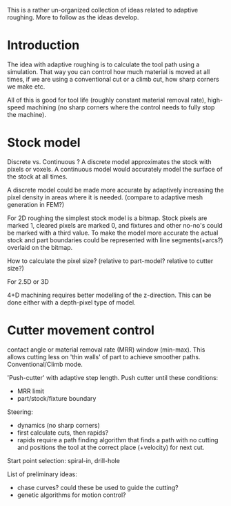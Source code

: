 This is a rather un-organized collection of ideas related to adaptive roughing. More to follow as the ideas develop.

# Introduction #

The idea with adaptive roughing is to calculate the tool path using a simulation. That way you can control how much material is moved at all times, if we are using a conventional cut or a climb cut, how sharp corners we make etc.

All of this is good for tool life (roughly constant material removal rate), high-speed machining (no sharp corners where the control needs to fully stop the machine).


# Stock model #

Discrete vs. Continuous ? A discrete model approximates the stock with pixels or voxels. A continuous model would accurately model the surface of the stock at all times.

A discrete model could be made more accurate by adaptively increasing the pixel density in areas where it is needed. (compare to adaptive mesh generation in FEM?)

For 2D roughing the simplest stock model is a bitmap. Stock pixels are marked 1, cleared pixels are marked 0, and fixtures and other no-no's could be marked with a third value. To make the model more accurate the actual stock and part boundaries could be represented with line segments(+arcs?) overlaid on the bitmap.

How to calculate the pixel size? (relative to part-model? relative to cutter size?)

For 2.5D or 3D

4+D machining requires better modelling of the z-direction. This can be done either with a depth-pixel type of model.

# Cutter movement control #
contact angle or material removal rate (MRR) window (min-max). This allows cutting less on 'thin walls' of part to achieve smoother paths. Conventional/Climb mode.

'Push-cutter' with adaptive step length. Push cutter until these conditions:
  * MRR limit
  * part/stock/fixture boundary

Steering:
  * dynamics (no sharp corners)
  * first calculate cuts, then rapids?
  * rapids require a path finding algorithm that finds a path with no cutting and positions the tool at the correct place (+velocity) for next cut.

Start point selection: spiral-in, drill-hole

List of preliminary ideas:
  * chase curves? could these be used to guide the cutting?
  * genetic algorithms for motion control?